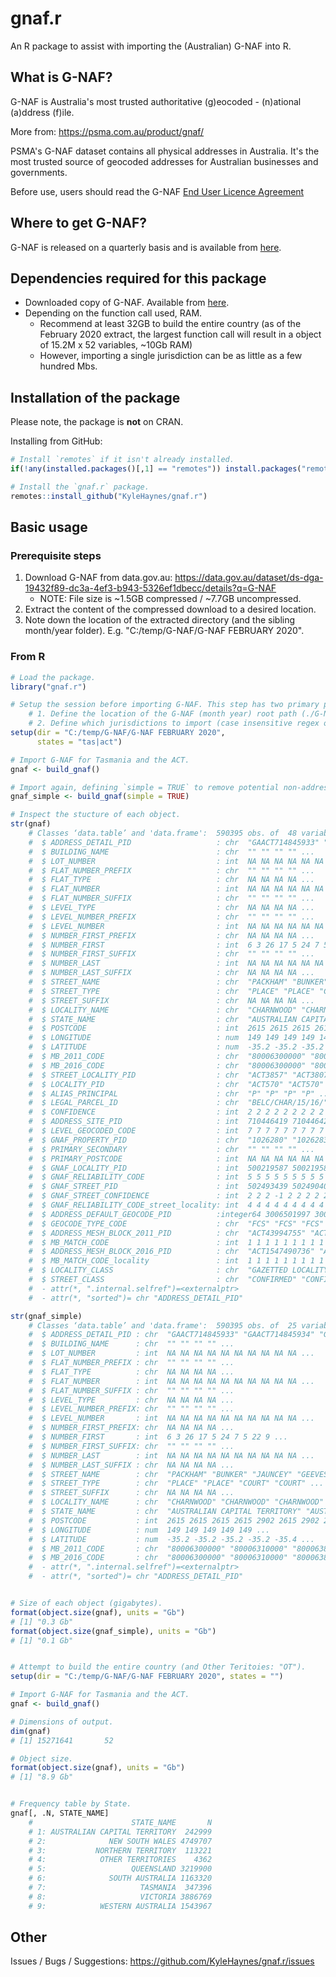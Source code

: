 # gnaf.r

An R package to assist with importing the (Australian) G-NAF into R.

## What is G-NAF?

G-NAF is Australia's most trusted authoritative (g)eocoded - (n)ational (a)ddress (f)ile.

More from: https://psma.com.au/product/gnaf/

PSMA's G-NAF dataset contains all physical addresses in Australia. It's the most trusted source of geocoded addresses for Australian businesses and governments.

Before use, users should read the G-NAF [End User Licence Agreement](https://data.gov.au/dataset/ds-dga-19432f89-dc3a-4ef3-b943-5326ef1dbecc/distribution/dist-dga-09f74802-08b1-4214-a6ea-3591b2753d30/details?q=)

## Where to get G-NAF?

G-NAF is released on a quarterly basis and is available from [here](https://data.gov.au/dataset/ds-dga-19432f89-dc3a-4ef3-b943-5326ef1dbecc/details?q=G-NAF).

## Dependencies required for this package

- Downloaded copy of G-NAF. Available from [here](https://data.gov.au/dataset/ds-dga-19432f89-dc3a-4ef3-b943-5326ef1dbecc/details?q=G-NAF).
- Depending on the function call used, RAM. 
    * Recommend at least 32GB to build the entire country (as of the February 2020 extract, the largest function call will result in a object of 15.2M x 52 variables, ~10Gb RAM)
    * However, importing a single jurisdiction can be as little as a few hundred Mbs.

## Installation of the package

Please note, the package is **not** on CRAN.

Installing from GitHub:

```R
# Install `remotes` if it isn't already installed.
if(!any(installed.packages()[,1] == "remotes")) install.packages("remotes")

# Install the `gnaf.r` package.
remotes::install_github("KyleHaynes/gnaf.r")
```

## Basic usage

### Prerequisite steps

1. Download G-NAF from data.gov.au: https://data.gov.au/dataset/ds-dga-19432f89-dc3a-4ef3-b943-5326ef1dbecc/details?q=G-NAF
    * NOTE: File size is ~1.5GB compressed / ~7.7GB uncompressed.
2. Extract the content of the compressed download to a desired location.
3. Note down the location of the extracted directory (and the sibling month/year folder). E.g. "C:/temp/G-NAF/G-NAF FEBRUARY 2020".

### From R

```R
# Load the package.
library("gnaf.r")

# Setup the session before importing G-NAF. This step has two primary purposes.
    # 1. Define the location of the G-NAF (month year) root path (./G-NAF <MONTH> <YEAR>).
    # 2. Define which jurisdictions to import (case insensitive regex on State abbreviations).
setup(dir = "C:/temp/G-NAF/G-NAF FEBRUARY 2020",
      states = "tas|act")

# Import G-NAF for Tasmania and the ACT.
gnaf <- build_gnaf()

# Import again, defining `simple = TRUE` to remove potential non-address related variables (i.e reduce the output to just address information).
gnaf_simple <- build_gnaf(simple = TRUE)

# Inspect the stucture of each object.
str(gnaf)
    # Classes ‘data.table’ and 'data.frame':  590395 obs. of  48 variables:
    #  $ ADDRESS_DETAIL_PID                   : chr  "GAACT714845933" "GAACT714845934" "GAACT714845935" "GAACT714845936" ...
    #  $ BUILDING_NAME                        : chr  "" "" "" "" ...
    #  $ LOT_NUMBER                           : int  NA NA NA NA NA NA NA NA NA NA ...
    #  $ FLAT_NUMBER_PREFIX                   : chr  "" "" "" "" ...
    #  $ FLAT_TYPE                            : chr  NA NA NA NA ...
    #  $ FLAT_NUMBER                          : int  NA NA NA NA NA NA NA NA NA NA ...
    #  $ FLAT_NUMBER_SUFFIX                   : chr  "" "" "" "" ...
    #  $ LEVEL_TYPE                           : chr  NA NA NA NA ...
    #  $ LEVEL_NUMBER_PREFIX                  : chr  "" "" "" "" ...
    #  $ LEVEL_NUMBER                         : int  NA NA NA NA NA NA NA NA NA NA ...
    #  $ NUMBER_FIRST_PREFIX                  : chr  NA NA NA NA ...
    #  $ NUMBER_FIRST                         : int  6 3 26 17 5 24 7 5 22 9 ...
    #  $ NUMBER_FIRST_SUFFIX                  : chr  "" "" "" "" ...
    #  $ NUMBER_LAST                          : int  NA NA NA NA NA NA NA NA NA NA ...
    #  $ NUMBER_LAST_SUFFIX                   : chr  NA NA NA NA ...
    #  $ STREET_NAME                          : chr  "PACKHAM" "BUNKER" "JAUNCEY" "GEEVES" ...
    #  $ STREET_TYPE                          : chr  "PLACE" "PLACE" "COURT" "COURT" ...
    #  $ STREET_SUFFIX                        : chr  NA NA NA NA ...
    #  $ LOCALITY_NAME                        : chr  "CHARNWOOD" "CHARNWOOD" "CHARNWOOD" "CHARNWOOD" ...
    #  $ STATE_NAME                           : chr  "AUSTRALIAN CAPITAL TERRITORY" "AUSTRALIAN CAPITAL TERRITORY" "AUSTRALIAN CAPITAL TERRITORY" "AUSTRALIAN CAPITAL TERRITORY" ...
    #  $ POSTCODE                             : int  2615 2615 2615 2615 2902 2615 2902 2615 2615 2902 ...
    #  $ LONGITUDE                            : num  149 149 149 149 149 ...
    #  $ LATITUDE                             : num  -35.2 -35.2 -35.2 -35.2 -35.4 ...
    #  $ MB_2011_CODE                         : chr  "80006300000" "80006310000" "80006380000" "80006280000" ...
    #  $ MB_2016_CODE                         : chr  "80006300000" "80006310000" "80006380000" "80006280000" ...
    #  $ STREET_LOCALITY_PID                  : chr  "ACT3857" "ACT3807" "ACT3833" "ACT3826" ...
    #  $ LOCALITY_PID                         : chr  "ACT570" "ACT570" "ACT570" "ACT570" ...
    #  $ ALIAS_PRINCIPAL                      : chr  "P" "P" "P" "P" ...
    #  $ LEGAL_PARCEL_ID                      : chr  "BELC/CHAR/15/16/" "BELC/CHAR/17/2/" "BELC/CHAR/83/3/" "BELC/CHAR/29/9/" ...
    #  $ CONFIDENCE                           : int  2 2 2 2 2 2 2 2 2 2 ...
    #  $ ADDRESS_SITE_PID                     : int  710446419 710446420 710446421 710446422 710446424 710446425 710446427 710446428 710446429 710446430 ...
    #  $ LEVEL_GEOCODED_CODE                  : int  7 7 7 7 7 7 7 7 7 7 ...
    #  $ GNAF_PROPERTY_PID                    : chr  "1026280" "1026283" "351430" "343650" ...
    #  $ PRIMARY_SECONDARY                    : chr  "" "" "" "" ...
    #  $ PRIMARY_POSTCODE                     : int  NA NA NA NA NA NA NA NA NA NA ...
    #  $ GNAF_LOCALITY_PID                    : int  500219587 500219587 500219587 500219587 500219628 500219587 500219628 500219587 500219587 500219628 ...
    #  $ GNAF_RELIABILITY_CODE                : int  5 5 5 5 5 5 5 5 5 5 ...
    #  $ GNAF_STREET_PID                      : int  502493439 502490407 502492206 502491587 502492926 502492206 502492926 502490407 502492206 502492926 ...
    #  $ GNAF_STREET_CONFIDENCE               : int  2 2 2 -1 2 2 2 2 2 2 ...
    #  $ GNAF_RELIABILITY_CODE_street_locality: int  4 4 4 4 4 4 4 4 4 4 ...
    #  $ ADDRESS_DEFAULT_GEOCODE_PID          :integer64 3006501997 3006502410 3006610521 3006506877 3006499300 3006448778 3006616267 3006485909 ... 
    #  $ GEOCODE_TYPE_CODE                    : chr  "FCS" "FCS" "FCS" "FCS" ...
    #  $ ADDRESS_MESH_BLOCK_2011_PID          : chr  "ACT43994755" "ACT43994756" "ACT43994757" "ACT43994758" ...
    #  $ MB_MATCH_CODE                        : int  1 1 1 1 1 1 1 1 1 1 ...
    #  $ ADDRESS_MESH_BLOCK_2016_PID          : chr  "ACT1547490736" "ACT1547490737" "ACT1547490738" "ACT1547490739" ...
    #  $ MB_MATCH_CODE_locality               : int  1 1 1 1 1 1 1 1 1 1 ...
    #  $ LOCALITY_CLASS                       : chr  "GAZETTED LOCALITY" "GAZETTED LOCALITY" "GAZETTED LOCALITY" "GAZETTED LOCALITY" ...
    #  $ STREET_CLASS                         : chr  "CONFIRMED" "CONFIRMED" "CONFIRMED" "CONFIRMED" ...
    #  - attr(*, ".internal.selfref")=<externalptr> 
    #  - attr(*, "sorted")= chr "ADDRESS_DETAIL_PID"

str(gnaf_simple)
    # Classes ‘data.table’ and 'data.frame':  590395 obs. of  25 variables:
    #  $ ADDRESS_DETAIL_PID : chr  "GAACT714845933" "GAACT714845934" "GAACT714845935" "GAACT714845936" ...
    #  $ BUILDING_NAME      : chr  "" "" "" "" ...
    #  $ LOT_NUMBER         : int  NA NA NA NA NA NA NA NA NA NA ...
    #  $ FLAT_NUMBER_PREFIX : chr  "" "" "" "" ...
    #  $ FLAT_TYPE          : chr  NA NA NA NA ...
    #  $ FLAT_NUMBER        : int  NA NA NA NA NA NA NA NA NA NA ...
    #  $ FLAT_NUMBER_SUFFIX : chr  "" "" "" "" ...
    #  $ LEVEL_TYPE         : chr  NA NA NA NA ...
    #  $ LEVEL_NUMBER_PREFIX: chr  "" "" "" "" ...
    #  $ LEVEL_NUMBER       : int  NA NA NA NA NA NA NA NA NA NA ...
    #  $ NUMBER_FIRST_PREFIX: chr  NA NA NA NA ...
    #  $ NUMBER_FIRST       : int  6 3 26 17 5 24 7 5 22 9 ...
    #  $ NUMBER_FIRST_SUFFIX: chr  "" "" "" "" ...
    #  $ NUMBER_LAST        : int  NA NA NA NA NA NA NA NA NA NA ...
    #  $ NUMBER_LAST_SUFFIX : chr  NA NA NA NA ...
    #  $ STREET_NAME        : chr  "PACKHAM" "BUNKER" "JAUNCEY" "GEEVES" ...
    #  $ STREET_TYPE        : chr  "PLACE" "PLACE" "COURT" "COURT" ...
    #  $ STREET_SUFFIX      : chr  NA NA NA NA ...
    #  $ LOCALITY_NAME      : chr  "CHARNWOOD" "CHARNWOOD" "CHARNWOOD" "CHARNWOOD" ...
    #  $ STATE_NAME         : chr  "AUSTRALIAN CAPITAL TERRITORY" "AUSTRALIAN CAPITAL TERRITORY" "AUSTRALIAN CAPITAL TERRITORY" "AUSTRALIAN CAPITAL TERRITORY" ...
    #  $ POSTCODE           : int  2615 2615 2615 2615 2902 2615 2902 2615 2615 2902 ...
    #  $ LONGITUDE          : num  149 149 149 149 149 ...
    #  $ LATITUDE           : num  -35.2 -35.2 -35.2 -35.2 -35.4 ...
    #  $ MB_2011_CODE       : chr  "80006300000" "80006310000" "80006380000" "80006280000" ...
    #  $ MB_2016_CODE       : chr  "80006300000" "80006310000" "80006380000" "80006280000" ...
    #  - attr(*, ".internal.selfref")=<externalptr> 
    #  - attr(*, "sorted")= chr "ADDRESS_DETAIL_PID"


# Size of each object (gigabytes).
format(object.size(gnaf), units = "Gb")
# [1] "0.3 Gb"
format(object.size(gnaf_simple), units = "Gb")
# [1] "0.1 Gb"


# Attempt to build the entire country (and Other Teritoies: "OT").
setup(dir = "C:/temp/G-NAF/G-NAF FEBRUARY 2020", states = "")

# Import G-NAF for Tasmania and the ACT.
gnaf <- build_gnaf()

# Dimensions of output.
dim(gnaf)
# [1] 15271641       52

# Object size.
format(object.size(gnaf), units = "Gb")
# [1] "8.9 Gb"


# Frequency table by State.
gnaf[, .N, STATE_NAME]
    #                      STATE_NAME       N
    # 1: AUSTRALIAN CAPITAL TERRITORY  242999
    # 2:              NEW SOUTH WALES 4749707
    # 3:           NORTHERN TERRITORY  113221
    # 4:            OTHER TERRITORIES    4362
    # 5:                   QUEENSLAND 3219900
    # 6:              SOUTH AUSTRALIA 1163320
    # 7:                     TASMANIA  347396
    # 8:                     VICTORIA 3886769
    # 9:            WESTERN AUSTRALIA 1543967
```

## Other

Issues / Bugs / Suggestions: https://github.com/KyleHaynes/gnaf.r/issues